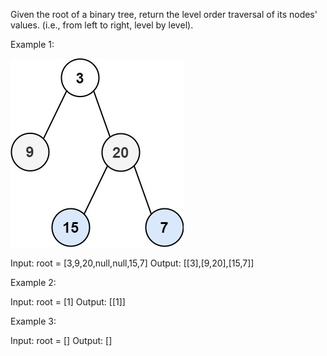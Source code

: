 Given the root of a binary tree, return the level order traversal of its nodes' values. (i.e., from left to right, level by level).


Example 1:

![alt text](image.png)

Input: root = [3,9,20,null,null,15,7]
Output: [[3],[9,20],[15,7]]

Example 2:

Input: root = [1]
Output: [[1]]

Example 3:

Input: root = []
Output: []

